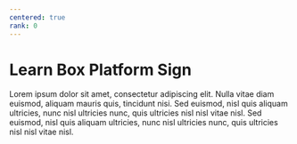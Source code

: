 ```yaml
---
centered: true
rank: 0
---
```


# Learn Box Platform Sign

Lorem ipsum dolor sit amet, consectetur adipiscing elit. Nulla vitae diam euismod, aliquam mauris quis, tincidunt nisi. Sed euismod, nisl quis aliquam ultricies, nunc nisl ultricies nunc, quis ultricies nisl nisl vitae nisl. Sed euismod, nisl quis aliquam ultricies, nunc nisl ultricies nunc, quis ultricies nisl nisl vitae nisl.




